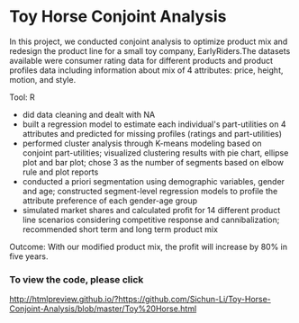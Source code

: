 # Toy Horse Conjoint Analysis
In this project, we conducted conjoint analysis to optimize product mix and redesign the product line for a small toy company, EarlyRiders.The datasets available were consumer rating data for different products and product profiles data 
including information about mix of 4 attributes: price, height, motion, and style.  <br>

Tool: R  <br>

* did data cleaning and dealt with NA  <br>
* built a regression model to estimate each individual's part-utilities on 4 attributes and predicted for missing profiles (ratings and part-utilities)  <br>
* performed cluster analysis through K-means modeling based on conjoint part-utilities; visualized clustering results with pie chart, ellipse plot and bar plot; chose 3 as the number of segments based on elbow rule and plot reports  <br>
* conducted a priori segmentation using demographic variables, gender and age; constructed segment-level regression models to profile the attribute preference of each gender-age group  <br>
* simulated market shares and calculated profit for 14 different product line scenarios considering competitive response and cannibalization; recommended short term and long term product mix  <br>

Outcome: With our modified product mix, the profit will increase by 80% in five years.

### To view the code, please click <br>
http://htmlpreview.github.io/?https://github.com/Sichun-Li/Toy-Horse-Conjoint-Analysis/blob/master/Toy%20Horse.html

